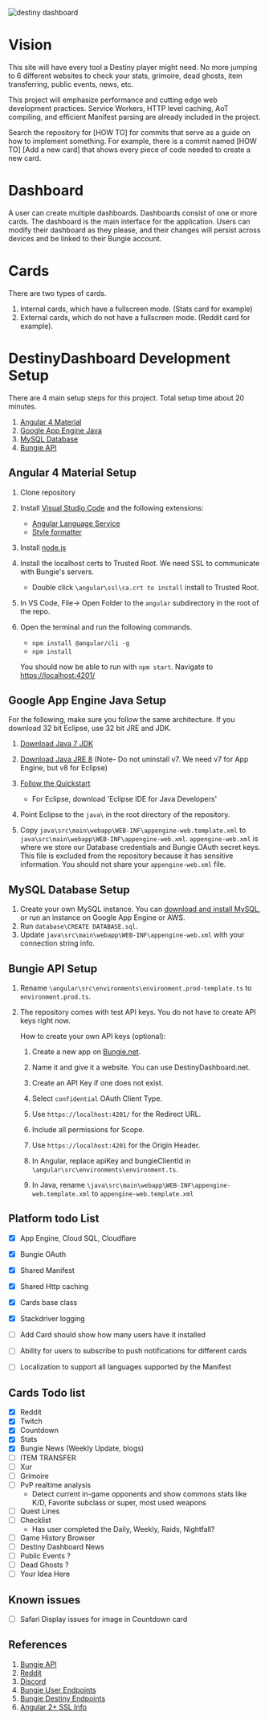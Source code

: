 ![destiny dashboard](https://destinydashboard.net/favicon.ico "Destiny Dashboard")


# Vision
This site will have every tool a Destiny player might need. No more jumping to 6 different websites to check your stats, grimoire, dead ghosts, item transferring, public events, news, etc.

This project will emphasize performance and cutting edge web development practices. Service Workers, HTTP level caching, AoT compiling, and efficient Manifest parsing are already included in the project.

Search the repository for [HOW TO] for commits that serve as a guide on how to implement something. For example, there is a commit named [HOW TO] [Add a new card] that shows every piece of code needed to create a new card.

# Dashboard
A user can create multiple dashboards. Dashboards consist of one or more cards. The dashboard is the main interface for the application. Users can modify their dashboard as they please, and their changes will persist across devices and be linked to their Bungie account.

# Cards
There are two types of cards.
1. Internal cards, which have a fullscreen mode. (Stats card for example) 
2. External cards, which do not have a fullscreen mode. (Reddit card for example). 


# DestinyDashboard Development Setup
There are 4 main setup steps for this project. Total setup time about 20 minutes.

1. [Angular 4 Material](#angular-4-material-setup)
3. [Google App Engine Java](#google-app-engine-java-setup )
4. [MySQL Database](#mysql-database-setup)
2. [Bungie API](#bungie-api-setup)


## Angular 4 Material Setup
1. Clone repository

2. Install [Visual Studio Code](https://code.visualstudio.com/download) and the following extensions:
    - [Angular Language Service](https://marketplace.visualstudio.com/items?itemName=Angular.ng-template)
    - [Style formatter](https://marketplace.visualstudio.com/items?itemName=dweber019.vscode-style-formatter)

3. Install [node.js](https://nodejs.org/en/download/)

4. Install the localhost certs to Trusted Root. We need SSL to communicate with Bungie's servers.
    - Double click `\angular\ssl\ca.crt to install` install to Trusted Root.

5. In VS Code, File-> Open Folder to the `angular` subdirectory in the root of the repo.

6. Open the terminal and run the following commands.
    - `npm install @angular/cli -g`
    - `npm install`

    You should now be able to run with `npm start`. Navigate to [https://localhost:4201/](https://localhost:4201/)



## Google App Engine Java Setup 
 For the following, make sure you follow the same architecture. If you download 32 bit Eclipse, use 32 bit JRE and JDK.

1. [Download Java 7 JDK](http://www.oracle.com/technetwork/java/javase/downloads/java-archive-downloads-javase7-521261.html)
2. [Download Java JRE 8](http://www.oracle.com/technetwork/java/javase/downloads/jre8-downloads-2133155.html)  (Note- Do not uninstall v7. We need v7 for App Engine, but v8 for Eclipse)
 
3. [Follow the Quickstart](https://cloud.google.com/eclipse/docs/quickstart)
    - For Eclipse, download 'Eclipse IDE for Java Developers'
4. Point Eclipse to the `java\` in the root directory of the repository.
5. Copy `java\src\main\webapp\WEB-INF\appengine-web.template.xml` to `java\src\main\webapp\WEB-INF\appengine-web.xml`. `appengine-web.xml` is where we store our Database credentials and Bungie OAuth secret keys. This file is excluded from the repository because it has sensitive information. You should not share your `appengine-web.xml` file.


## MySQL Database Setup
1. Create your own MySQL instance. You can [download and install MySQL](https://www.mysql.com/downloads/), or run an instance on Google App Engine or AWS.
2. Run `database\CREATE DATABASE.sql`.
3. Update `java\src\main\webapp\WEB-INF\appengine-web.xml` with your connection string info.


## Bungie API Setup

1. Rename `\angular\src\environments\environment.prod-template.ts` to `environment.prod.ts`.

2. The repository comes with test API keys. You do not have to create API keys right now.
   
   How to create your own API keys (optional):
    1. Create a new app on [Bungie.net](https://www.bungie.net/en/Application).

    2. Name it and give it a website. You can use DestinyDashboard.net.

    3. Create an API Key if one does not exist.

    4. Select `confidential` OAuth Client Type.

    5. Use `https://localhost:4201/` for the Redirect URL.

    6. Include all permissions for Scope.

    7. Use `https://localhost:4201` for the Origin Header.

    8.  In Angular, replace apiKey and bungieClientId in `\angular\src\environments\environment.ts`.
        
    9. In Java, rename `\java\src\main\webapp\WEB-INF\appengine-web.template.xml` to `appengine-web.template.xml` 



## Platform todo List
- [x] App Engine, Cloud SQL, Cloudflare
- [x] Bungie OAuth
- [x] Shared Manifest
- [x] Shared Http caching
- [x] Cards base class
- [x] Stackdriver logging
- [ ] Add Card should show how many users have it installed
- [ ] Ability for users to subscribe to push notifications for different cards
- [ ] Localization to support all languages supported by the Manifest


## Cards Todo list
- [x] Reddit
- [x] Twitch
- [x] Countdown
- [x] Stats
- [x] Bungie News (Weekly Update, blogs)
- [ ] ITEM TRANSFER
- [ ] Xur
- [ ] Grimoire
- [ ] PvP realtime analysis
    - Detect current in-game opponents and show commons stats like K/D, Favorite subclass or super, most used weapons
- [ ] Quest Lines 
- [ ] Checklist
    - Has user completed the Daily, Weekly, Raids, Nightfall?
- [ ] Game History Browser
- [ ] Destiny Dashboard News
- [ ] Public Events ?
- [ ] Dead Ghosts ?
- [ ] Your Idea Here

## Known issues
- [ ] Safari Display issues for image in Countdown card



## References
1. [Bungie API](https://destiny-db.appspot.com/api/)
2. [Reddit](https://www.reddit.com/r/DestinyDashboard/)
3. [Discord](https://discordapp.com/invite/WJDSUgj)
4. [Bungie User Endpoints](https://www.bungie.net/platform/User/help/)
5. [Bungie Destiny Endpoints](https://www.bungie.net/platform/destiny/help/)
6. [Angular 2+ SSL Info](http://brianflove.com/2016/10/22/angular-cli-using-https/)